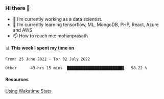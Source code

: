 ### Hi there 👋

- 🔭 I’m currently working as a data scientist.
- 🌱 I’m currently learning tensorflow, ML, MongoDB, PHP, React, Azure and AWS
- 📫 How to reach me: mohanprasath

📊 **This week I spent my time on**
<!--START_SECTION:waka-->

```text
From: 25 June 2022 - To: 02 July 2022

Other      43 hrs 15 mins  ████████████████████████▓   98.22 %
```

<!--END_SECTION:waka-->

#### Resources
[Using Wakatime Stats](https://github.com/marketplace/actions/waka-readme)
